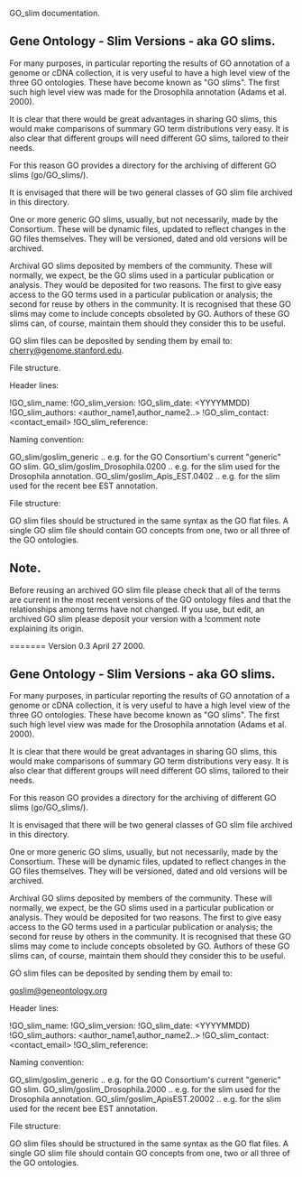 GO_slim documentation.

Gene Ontology - Slim Versions - aka GO slims.
---------------------------------------------

For many purposes, in particular reporting the results of GO annotation
of a genome or cDNA collection, it is very useful to have a high level
view of the three GO ontologies.  These have become known as "GO slims".
The first such high level view was made for the Drosophila annotation
(Adams et al. 2000).

It is clear that there would be great advantages in sharing GO slims,
this would make comparisons of summary GO term distributions very
easy.  It is also clear that different groups will need different GO slims,
tailored to their needs.

For this reason GO provides a directory for the archiving of different
GO slims (go/GO_slims/).

It is envisaged that there will be two general classes of GO slim file archived
in this directory.

One or more generic GO slims, usually, but not necessarily, made by the
Consortium.  These will be dynamic files, updated to reflect changes
in the GO files themselves.  They will be versioned, dated and old
versions will be archived.

Archival GO slims deposited by members of the community.  These
will normally, we expect, be the GO slims used in a particular
publication or analysis.  They would be deposited for two reasons.  The first
to give easy access to the GO terms used in a particular publication or
analysis; the second for reuse by others in the community. It is
recognised that these GO slims may come to include concepts obsoleted by
GO.  Authors of these GO slims can, of course, maintain them should they
consider this to be useful.

GO slim files can be deposited by sending them by email to:
cherry@genome.stanford.edu.

File structure.

Header lines:

!GO_slim_name: <name>
!GO_slim_version: <version>
!GO_slim_date: <YYYYMMDD)
!GO_slim_authors: <author_name1,author_name2..>
!GO_slim_contact: <contact_email>
!GO_slim_reference: <reference>

Naming convention:

GO_slim/goslim_generic
.. e.g. for the GO Consortium's current "generic" GO slim.
GO_slim/goslim_Drosophila.0200
.. e.g. for the slim used for the Drosophila annotation.
GO_slim/goslim_Apis_EST.0402
.. e.g. for the slim used for the recent bee EST annotation.

File structure:

GO slim files should be structured in the same syntax as the GO flat files.
A single GO slim file should contain GO concepts from one, two or all three
of the GO ontologies.

Note.
-----

Before reusing an archived GO slim file please check that all of the
terms are current in the most recent versions of the GO ontology
files and that the relationships among terms have not changed.  If
you use, but edit, an archived GO slim please deposit your version
with a !comment note explaining its origin.

=======
Version 0.3 April 27 2000.

Gene Ontology - Slim Versions - aka GO slims.
--------------------------------------------

For many purposes, in particular reporting the results of GO
annotation of a genome or cDNA collection, it is very useful to have a
high level view of the three GO ontologies.  These have become known
as "GO slims".  The first such high level view was made for the
Drosophila annotation (Adams et al. 2000).

It is clear that there would be great advantages in sharing GO slims,
this would make comparisons of summary GO term distributions very
easy.  It is also clear that different groups will need different GO
slims, tailored to their needs.

For this reason GO provides a directory for the archiving of different
GO slims (go/GO_slims/).

It is envisaged that there will be two general classes of GO slim file
archived in this directory.

One or more generic GO slims, usually, but not necessarily, made by
the Consortium.  These will be dynamic files, updated to reflect
changes in the GO files themselves.  They will be versioned, dated and
old versions will be archived.

Archival GO slims deposited by members of the community.  These will
normally, we expect, be the GO slims used in a particular publication
or analysis.  They would be deposited for two reasons.  The first to
give easy access to the GO terms used in a particular publication or
analysis; the second for reuse by others in the community. It is
recognised that these GO slims may come to include concepts obsoleted
by GO.  Authors of these GO slims can, of course, maintain them should
they consider this to be useful.

GO slim files can be deposited by sending them by email to:

  goslim@geneontology.org


Header lines:

!GO_slim_name: <name>
!GO_slim_version: <version>
!GO_slim_date: <YYYYMMDD)
!GO_slim_authors: <author_name1,author_name2..>
!GO_slim_contact: <contact_email>
!GO_slim_reference: <reference>

Naming convention:

GO_slim/goslim_generic
.. e.g. for the GO Consortium's current "generic" GO slim.
GO_slim/goslim_Drosophila.2000
.. e.g. for the slim used for the Drosophila annotation.
GO_slim/goslim_ApisEST.20002
.. e.g. for the slim used for the recent bee EST annotation.

File structure:

GO slim files should be structured in the same syntax as the GO flat
files.  A single GO slim file should contain GO concepts from one, two
or all three of the GO ontologies.

